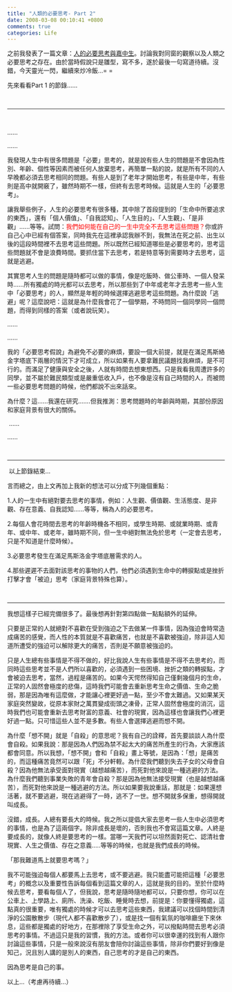 ```yaml
---
title: "人類的必要思考- Part 2"
date: 2008-03-08 00:10:41 +0800
comments: true
categories: Life
---
```


<p>之前我發表了一篇文章：<a href="http://blog.xuite.net/funnyfamily/tonyjan/15124363">人的必要思考與嘉中生</a>。討論我對同窗的觀察以及人類之必要思考之存在。由於當時假說只是雛型，寫不多，遂於最後一句寫道待續。沒錯，今天靈光一閃，繼續來炒冷飯...= =</p><p>先來看看Part 1 的節錄......</p><p> </p><hr /><p> </p><p>......</p><p>......</p><p>我發現人生中有很多問題是「必要」思考的，就是說有些人生的問題是不會因為性別、年齡、個性等因素而被任何人放棄思考，再簡單一點的說，就是所有不同的人早晚都必須去思考相同的問題。有些人是到了老年才開始思考，有些是中年，有些則是高中就開竅了，雖然時期不一樣，但終有去思考時候。這就是人生的「必要思考」。</p><p>讓我舉些例子，人生的必要思考有很多種，其中除了首段提到的「生命中所要追求的東西」，還有「個人價值」、「自我認知」、「人生目的」、「人生觀」、「是非觀」......等等。試問：<font color="#ff0000">我們如何能在自己的一生中完全不去思考這些問題？</font>你或許自己心中已經有個答案，同時我先在這裡承認我辦不到，我無法在死之前、出生以後的這段時間裡不去思考這些問題。所以既然已經知道哪些是必要思考的，思考這些問題就不會是浪費時間。要抓住當下去思考，若是特意等到需要時才去思考，這就是逃避。</p><p>其實思考人生的問題是隨時都可以做的事情，像是吃飯時、做公車時、一個人發呆時......所有獨處的時光都可以去思考，所以那些到了中年或老年才去思考一些人生中「必要思考」的人，顯然是年輕的時候選擇逃避思考這些問題。為什麼說「逃避」呢？這麼說吧：這就是為什麼我會花了一個學期，不時問同一個同學同一個問題，而得到同樣的答案（或者說玩笑）。</p><p>......</p><p>......</p><p>我的「必要思考假說」為避免不必要的麻煩，要設一個大前提，就是在滿足馬斯絡金字塔底下兩層的情況下才可成立，所以如果有人要拿難民議題找我麻煩，是不可行的。而滿足了健康與安全之後，人就有時間去想東想西。只是我看我周遭許多的同學，並不屬於難民類型或是嚴重低收入戶，也不像是沒有自己時間的人，而被問一些必要思考問題的時候，他們都說不出來話來。</p><p>為什麼？這......我還在研究.......但我推測：思考問題時的年齡與時期，其部份原因和家庭背景有很大的關係。</p><p> ......</p><p>......</p><p> </p><hr /><p> 以上節錄結束...</p><p>言而總之，由上文再加上我新的想法可以分成下列幾個重點：</p><p>1.人的一生中有絕對要去思考的事情，例如：人生觀、價值觀、生活態度、是非觀、存在意義、自我認知......等等，稱為人的必要思考。</p><p>2.每個人會花時間去思考的年齡時機各不相同，或學生時期、或就業時期、或青年、或中年、或老年，雖時期不同，但一生中絕對無法免於思考（一定會去思考，只是不知道是什麼時候）。</p><p>3.必要思考發生在滿足馬斯洛金字塔底層需求的人。</p><p>4.那些遲遲不去面對該思考的事物的人們，他們必須遇到生命中的轉捩點或是挫折打擊才會「被迫」思考（家庭背景特殊也算）。</p><p> </p><hr /><p>我想這樣子已經完備很多了。最後想再針對第四點做一點點額外的延伸。</p><p>只要是正常的人就絕對不喜歡在受到強迫之下去做某一件事情，因為強迫會時常造成痛苦的感覺，而人性的本質就是不喜歡痛苦，也就是不喜歡被強迫，除非這人知道所遭受的強迫可以解除更大的痛苦，否則是不願意被強迫的。</p><p>只是人生總有些事情是不得不做的，好比我說人生有些事情是不得不去思考的，而同時這些思考並不是人們所以喜歡的，必須遇到一些困境、挫折之類的轉捩點，才會被迫去思考，當然，過程是痛苦的。如果今天愕然得知自己僅剩幾個月的生命，正常的人固然會極度的悲傷，這時我們可能會去重新思考生命之價值、生命之脆弱，那是因為唯有這麼做，才能讓心裡更好過一點，至少不會太難過。又如果某天家庭突然變故，從原本家財之萬貫變成街頭之凍骨，正常人固然會極度的消沉，這時我們也可能會重新去思考財富的意義、社會的現實，因為這樣也會讓我們心裡更好過一點。只可惜這些人並不是多數。有些人會選擇逃避而想不開。</p><p>為什麼「想不開」就是「自殺」的意思呢？我有自己的詮釋，首先要談談人為什麼會自殺。如果我說：那是因為人們因為禁不起太大的痛苦所產生的行為，大家應該都會同意。所以我想，「想不開」會和「自殺」畫上等號，是因為：「想」是痛苦的，而這種痛苦竟然可以跟「死」不分軒輊。為什麼我們聽到失去子女的父母會自殺？因為他無法承受面對現實（越想越痛苦），而死對他來說是一種逃避的方法。為什麼我們聽到事業失敗的青年會自殺？那是因為他無法接受現實（也是越想越痛苦），而死對他來說是一種逃避的方法。所以如果要我說重話，那就是：如果還想活著，就不要逃避，現在逃避得了一時，逃不了一世。想不開就多保重，想得開就叫成長。</p><p>沒錯，成長。人總有要長大的時候。我之所以提倡大家去思考一些人生中必須思考的事情，也是為了這兩個字。除非成長是壞的，否則我也不會寫這篇文章。人終是要成長的，就像人終是要思考的一樣。當哪一天我們可以坦然面對死亡、認清社會現實、人生之價值、存在之意義.....等等的時候，也就是我們成長的時候。</p><p>「那我難道馬上就要思考嗎？」</p><p>我不可能強迫每個人都要馬上去思考，或不要逃避。我只能盡可能把這種「必要思考」的概念以及重要性告訴每個看到這篇文章的人，這就是我的目的。至於什麼時候去思考，要看每個人了，但我說，思考是隨時隨地都可以，只要你想，你可以在公車上、上學路上、廁所、洗澡、吃飯、睡覺時去想，前提是：你要懂得獨處，這點真的很重要，唯有獨處的時候才可以去思考這些東西，我建議可以找個時間到清淨的公園散散步（現代人都不喜歡散步了），或是找一個有氣氛的咖啡廳坐下來休息，這些都是獨處的好地方，在那裡除了享受生命之外，可以撥點時間去思考必須思考的事情。不過這只是我的習慣，我的方法。或者你可以很幸運的找到有人跟你討論這些事情，只是一般來說沒有朋友會陪你討論這些事情，除非你們要好到像是知己，況且別人講的是別人的東西，自己思考的才是自己的東西。</p><p>因為思考是自己的事。</p><p>以上...（考慮再待續...）</p>
